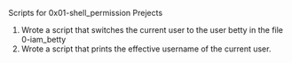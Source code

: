 Scripts for 0x01-shell_permission Prejects
1. Wrote a script that switches the current user to the user betty in the file 0-iam_betty
2. Wrote a script that prints the effective username of the current user.
